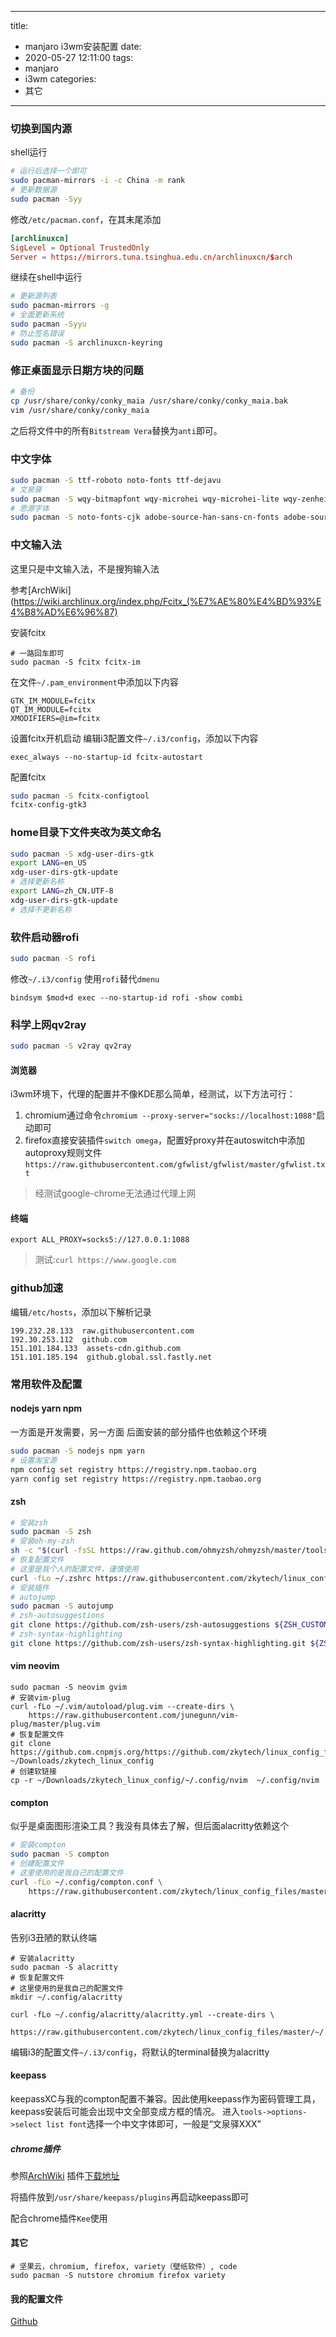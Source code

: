 
---
title:
  - manjaro i3wm安装配置 
date:
  - 2020-05-27 12:11:00
tags:
  - manjaro
  - i3wm
categories:
  - 其它
---
### 切换到国内源
shell运行
```bash
# 运行后选择一个即可
sudo pacman-mirrors -i -c China -m rank
# 更新数据源
sudo pacman -Syy
```
<!-- more -->
修改`/etc/pacman.conf`，在其末尾添加
```conf
[archlinuxcn]
SigLevel = Optional TrustedOnly
Server = https://mirrors.tuna.tsinghua.edu.cn/archlinuxcn/$arch
```
继续在shell中运行
```bash
# 更新源列表
sudo pacman-mirrors -g
# 全面更新系统
sudo pacman -Syyu
# 防止签名错误
sudo pacman -S archlinuxcn-keyring
```

### 修正桌面显示日期方块的问题 
```bash
# 备份
cp /usr/share/conky/conky_maia /usr/share/conky/conky_maia.bak
vim /usr/share/conky/conky_maia
```
之后将文件中的所有`Bitstream Vera`替换为`anti`即可。

### 中文字体
```bash
sudo pacman -S ttf-roboto noto-fonts ttf-dejavu
# 文泉驿
sudo pacman -S wqy-bitmapfont wqy-microhei wqy-microhei-lite wqy-zenhei
# 思源字体
sudo pacman -S noto-fonts-cjk adobe-source-han-sans-cn-fonts adobe-source-han-serif-cn-fonts
```

### 中文输入法
这里只是中文输入法，不是搜狗输入法

参考[ArchWiki](https://wiki.archlinux.org/index.php/Fcitx_(%E7%AE%80%E4%BD%93%E4%B8%AD%E6%96%87)

安装fcitx
```
# 一路回车即可
sudo pacman -S fcitx fcitx-im
```
在文件`~/.pam_environment`中添加以下内容
```
GTK_IM_MODULE=fcitx
QT_IM_MODULE=fcitx
XMODIFIERS=@im=fcitx
```
设置fcitx开机启动
编辑i3配置文件`~/.i3/config`，添加以下内容
```
exec_always --no-startup-id fcitx-autostart
```
配置fcitx
```bash
sudo pacman -S fcitx-configtool
fcitx-config-gtk3
```
### home目录下文件夹改为英文命名
```bash 
sudo pacman -S xdg-user-dirs-gtk
export LANG=en_US
xdg-user-dirs-gtk-update
# 选择更新名称
export LANG=zh_CN.UTF-8
xdg-user-dirs-gtk-update
# 选择不更新名称
```

### 软件启动器rofi
```bash
sudo pacman -S rofi
```
修改`~/.i3/config` 使用`rofi`替代`dmenu`
```
bindsym $mod+d exec --no-startup-id rofi -show combi 
```

### 科学上网qv2ray
```bash
sudo pacman -S v2ray qv2ray
```
#### 浏览器

i3wm环境下，代理的配置并不像KDE那么简单，经测试，以下方法可行：
1. chromium通过命令`chromium --proxy-server="socks://localhost:1088"`启动即可
2. firefox直接安装插件`switch omega`，配置好proxy并在autoswitch中添加autoproxy规则文件`https://raw.githubusercontent.com/gfwlist/gfwlist/master/gfwlist.txt`
> 经测试google-chrome无法通过代理上网

#### 终端

`export ALL_PROXY=socks5://127.0.0.1:1088`

> 测试:`curl https://www.google.com`

### github加速
编辑`/etc/hosts`，添加以下解析记录
```
199.232.28.133  raw.githubusercontent.com
192.30.253.112  github.com
151.101.184.133  assets-cdn.github.com
151.101.185.194  github.global.ssl.fastly.net
```

### 常用软件及配置

#### nodejs yarn npm
一方面是开发需要，另一方面 后面安装的部分插件也依赖这个环境
```bash
sudo pacman -S nodejs npm yarn
# 设置淘宝源
npm config set registry https://registry.npm.taobao.org
yarn config set registry https://registry.npm.taobao.org
```

#### zsh
```bash
# 安装zsh
sudo pacman -S zsh
# 安装oh-my-zsh
sh -c "$(curl -fsSL https://raw.github.com/ohmyzsh/ohmyzsh/master/tools/install.sh)"
# 恢复配置文件
# 这里是我个人的配置文件，谨慎使用
curl -fLo ~/.zshrc https://raw.githubusercontent.com/zkytech/linux_config_files/master/~/.zshrc
# 安装插件
# autojump
sudo pacman -S autojump
# zsh-autosuggestions
git clone https://github.com/zsh-users/zsh-autosuggestions ${ZSH_CUSTOM:-~/.oh-my-zsh/custom}/plugins/zsh-autosuggestions
# zsh-syntax-highlighting
git clone https://github.com/zsh-users/zsh-syntax-highlighting.git ${ZSH_CUSTOM:-~/.oh-my-zsh/custom}/plugins/zsh-syntax-highlighting
```

#### vim neovim
```
sudo pacman -S neovim gvim
# 安装vim-plug
curl -fLo ~/.vim/autoload/plug.vim --create-dirs \
    https://raw.githubusercontent.com/junegunn/vim-plug/master/plug.vim
# 恢复配置文件
git clone https://github.com.cnpmjs.org/https://github.com/zkytech/linux_config_files.git ~/Downloads/zkytech_linux_config
# 创建软链接
cp -r ~/Downloads/zkytech_linux_config/~/.config/nvim  ~/.config/nvim
```

#### compton
似乎是桌面图形渲染工具？我没有具体去了解，但后面alacritty依赖这个
```bash
# 安装compton
sudo pacman -S compton
# 创建配置文件
# 这里使用的是我自己的配置文件
curl -fLo ~/.config/compton.conf \
    https://raw.githubusercontent.com/zkytech/linux_config_files/master/~/.config/compton.conf
```

#### alacritty
告别i3丑陋的默认终端
```
# 安装alacritty
sudo pacman -S alacritty
# 恢复配置文件
# 这里使用的是我自己的配置文件
mkdir ~/.config/alacritty

curl -fLo ~/.config/alacritty/alacritty.yml --create-dirs \
    https://raw.githubusercontent.com/zkytech/linux_config_files/master/~/.config/alacritty/alacritty.yml 
```
编辑i3的配置文件`~/.i3/config`，将默认的terminal替换为alacritty

#### keepass
keepassXC与我的compton配置不兼容。因此使用keepass作为密码管理工具，keepass安装后可能会出现中文全部变成方框的情况。
进入`tools->options->select list font`选择一个中文字体即可，一般是“文泉驿XXX”

##### chrome插件
参照[ArchWiki](https://wiki.archlinux.org/index.php/KeePass#KeePass)
插件[下载地址](https://github.com/zkytech/linux_config_files/raw/master/KeePassRPC.plgx)

将插件放到`/usr/share/keepass/plugins`再启动keepass即可

配合chrome插件`Kee`使用

#### 其它
```
# 坚果云，chromium, firefox, variety（壁纸软件）, code
sudo pacman -S nutstore chromium firefox variety
```

#### 我的配置文件
[Github](https://github.com/zkytech/linux_config_files/)


